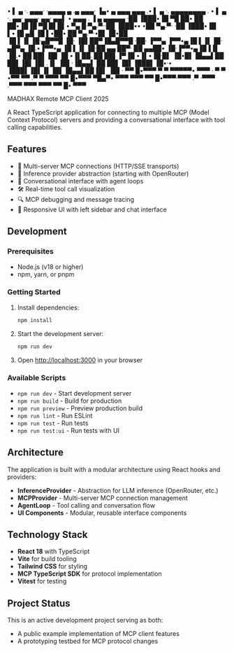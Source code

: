 • ▌ ▄ ·.  ▄▄▄· ·▄▄▄▄   ▄ .▄ ▄▄▄· ▐▄• ▄     ▄▄▄  ▄▄▄ .• ▌ ▄ ·.       ▄▄▄▄▄▄▄▄ .    • ▌ ▄ ·.  ▄▄·  ▄▄▄·     ▄▄· ▄▄▌  ▪  ▄▄▄ . ▐ ▄ ▄▄▄▄▄
·██ ▐███▪▐█ ▀█ ██▪ ██ ██▪▐█▐█ ▀█  █▌█▌▪    ▀▄ █·▀▄.▀··██ ▐███▪▪     •██  ▀▄.▀·    ·██ ▐███▪▐█ ▌▪▐█ ▄█    ▐█ ▌▪██•  ██ ▀▄.▀·•█▌▐█•██  
▐█ ▌▐▌▐█·▄█▀▀█ ▐█· ▐█▌██▀▐█▄█▀▀█  ·██·     ▐▀▀▄ ▐▀▀▪▄▐█ ▌▐▌▐█· ▄█▀▄  ▐█.▪▐▀▀▪▄    ▐█ ▌▐▌▐█·██ ▄▄ ██▀·    ██ ▄▄██▪  ▐█·▐▀▀▪▄▐█▐▐▌ ▐█.▪
██ ██▌▐█▌▐█ ▪▐▌██. ██ ██▌▐▀▐█ ▪▐▌▪▐█·█▌    ▐█•█▌▐█▄▄▌██ ██▌▐█▌▐█▌.▐▌ ▐█▌·▐█▄▄▌    ██ ██▌▐█▌▐███▌▐█▪·•    ▐███▌▐█▌▐▌▐█▌▐█▄▄▌██▐█▌ ▐█▌·
▀▀  █▪▀▀▀ ▀  ▀ ▀▀▀▀▀• ▀▀▀ · ▀  ▀ •▀▀ ▀▀    .▀  ▀ ▀▀▀ ▀▀  █▪▀▀▀ ▀█▄▀▪ ▀▀▀  ▀▀▀     ▀▀  █▪▀▀▀·▀▀▀ .▀       ·▀▀▀ .▀▀▀ ▀▀▀ ▀▀▀ ▀▀ █▪ ▀▀▀ 

MADHAX Remote MCP Client 2025

A React TypeScript application for connecting to multiple MCP (Model Context Protocol) servers and providing a conversational interface with tool calling capabilities.

## Features

- 🔗 Multi-server MCP connections (HTTP/SSE transports)
- 🤖 Inference provider abstraction (starting with OpenRouter)
- 💬 Conversational interface with agent loops
- 🛠️ Real-time tool call visualization
- 🔍 MCP debugging and message tracing
- 📱 Responsive UI with left sidebar and chat interface

## Development

### Prerequisites

- Node.js (v18 or higher)
- npm, yarn, or pnpm

### Getting Started

1. Install dependencies:
   ```bash
   npm install
   ```

2. Start the development server:
   ```bash
   npm run dev
   ```

3. Open [http://localhost:3000](http://localhost:3000) in your browser

### Available Scripts

- `npm run dev` - Start development server
- `npm run build` - Build for production
- `npm run preview` - Preview production build
- `npm run lint` - Run ESLint
- `npm run test` - Run tests
- `npm run test:ui` - Run tests with UI

## Architecture

The application is built with a modular architecture using React hooks and providers:

- **InferenceProvider** - Abstraction for LLM inference (OpenRouter, etc.)
- **MCPProvider** - Multi-server MCP connection management
- **AgentLoop** - Tool calling and conversation flow
- **UI Components** - Modular, reusable interface components

## Technology Stack

- **React 18** with TypeScript
- **Vite** for build tooling
- **Tailwind CSS** for styling
- **MCP TypeScript SDK** for protocol implementation
- **Vitest** for testing

## Project Status

This is an active development project serving as both:
- A public example implementation of MCP client features
- A prototyping testbed for MCP protocol changes
